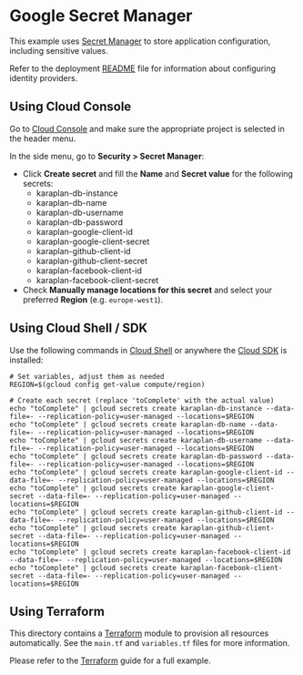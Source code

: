 # Google Secret Manager

This example uses [Secret Manager](https://cloud.google.com/secret-manager) to store application configuration, including sensitive values.

Refer to the deployment [README](../../README.md) file for information about configuring identity providers.

## Using Cloud Console

Go to [Cloud Console](https://console.cloud.google.com) and make sure the appropriate project is selected in the header menu.

In the side menu, go to **Security > Secret Manager**:
* Click **Create secret** and fill the **Name** and **Secret value** for the following secrets:
  * karaplan-db-instance
  * karaplan-db-name
  * karaplan-db-username
  * karaplan-db-password
  * karaplan-google-client-id
  * karaplan-google-client-secret
  * karaplan-github-client-id
  * karaplan-github-client-secret
  * karaplan-facebook-client-id
  * karaplan-facebook-client-secret
* Check **Manually manage locations for this secret** and select your preferred **Region** (e.g. `europe-west1`).

## Using Cloud Shell / SDK

Use the following commands in [Cloud Shell](https://cloud.google.com/shell/) or anywhere the [Cloud SDK](https://cloud.google.com/sdk/) is installed:

    # Set variables, adjust them as needed
    REGION=$(gcloud config get-value compute/region)

    # Create each secret (replace 'toComplete' with the actual value)
    echo "toComplete" | gcloud secrets create karaplan-db-instance --data-file=- --replication-policy=user-managed --locations=$REGION
    echo "toComplete" | gcloud secrets create karaplan-db-name --data-file=- --replication-policy=user-managed --locations=$REGION
    echo "toComplete" | gcloud secrets create karaplan-db-username --data-file=- --replication-policy=user-managed --locations=$REGION
    echo "toComplete" | gcloud secrets create karaplan-db-password --data-file=- --replication-policy=user-managed --locations=$REGION
    echo "toComplete" | gcloud secrets create karaplan-google-client-id --data-file=- --replication-policy=user-managed --locations=$REGION
    echo "toComplete" | gcloud secrets create karaplan-google-client-secret --data-file=- --replication-policy=user-managed --locations=$REGION
    echo "toComplete" | gcloud secrets create karaplan-github-client-id --data-file=- --replication-policy=user-managed --locations=$REGION
    echo "toComplete" | gcloud secrets create karaplan-github-client-secret --data-file=- --replication-policy=user-managed --locations=$REGION
    echo "toComplete" | gcloud secrets create karaplan-facebook-client-id --data-file=- --replication-policy=user-managed --locations=$REGION
    echo "toComplete" | gcloud secrets create karaplan-facebook-client-secret --data-file=- --replication-policy=user-managed --locations=$REGION

## Using Terraform

This directory contains a [Terraform](https://terraform.io) module to provision all resources automatically. See the `main.tf` and `variables.tf` files for more information.

Please refer to the [Terraform](../terraform) guide for a full example.

